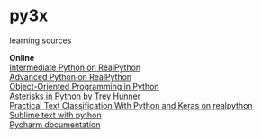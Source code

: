 # py3x
learning sources

**Online**  
[Intermediate Python on RealPython](https://realpython.com/tutorials/intermediate/)  
[Advanced Python on RealPython](https://realpython.com/tutorials/advanced/)  
[Object-Oriented Programming in Python](https://python-textbok.readthedocs.io/en/1.0/index.html)  
[Asterisks in Python by Trey Hunner](https://treyhunner.com/2018/10/asterisks-in-python-what-they-are-and-how-to-use-them/)  
[Practical Text Classification With Python and Keras on realpython](https://realpython.com/python-keras-text-classification/)  
[Sublime text with python](https://realpython.com/setting-up-sublime-text-3-for-full-stack-python-development/)  
[Pycharm documentation](https://www.jetbrains.com/pycharm/documentation/)  
